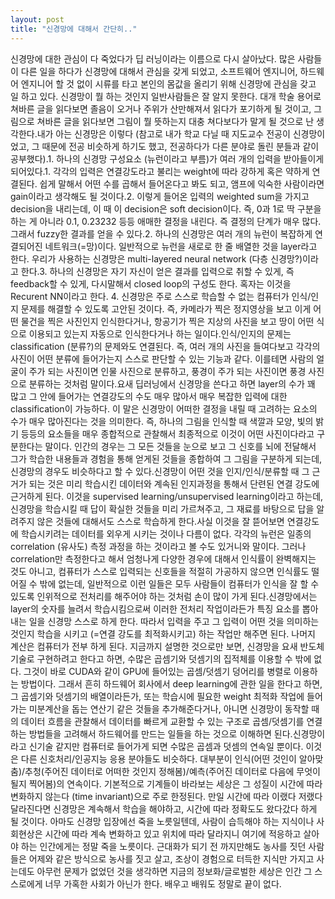 ```yaml
---
layout: post
title: "신경망에 대해서 간단히.."
---
```


신경망에 대한 관심이 다 죽었다가 딥 러닝이라는 이름으로 다시 살아났다. 많은 사람들이 다른 일을 하다가 신경망에 대해서 관심을 갖게 되었고, 소프트웨어 엔지니어, 하드웨어 엔지니어 할 것 없이 시류를 타고 본인의 몸값을 올리기 위해 신경망에 관심을 갖고 일 하고 있다. 신경망이 뭘 하는 것인지 일반사람들은 잘 알지 못한다. 대개 학술 용어로 쳐바른 글을 읽다보면 졸음이 오거나 주위가 산만해져서 읽다가 포기하게 될 것이고, 그림으로 쳐바른 글을 읽다보면 그림이 뭘 뜻하는지 대충 쳐다보다가 말게 될 것으로 난 생각한다.내가 아는 신경망은 이렇다 (참고로 내가 학교 다닐 때 지도교수 전공이 신경망이었고, 그 때문에 전공 비슷하게 하기도 했고, 전공하다가 다른 분야로 돌린 분들과 같이 공부했다).1. 하나의 신경망 구성요소 (뉴런이라고 부름)가 여러 개의 입력을 받아들이게 되어있다.1. 각각의 입력은 연결강도라고 불리는 weight에 따라 강하게 혹은 약하게 연결된다. 쉽게 말해서 어떤 수를 곱해서 들어온다고 봐도 되고, 앰프에 익숙한 사람이라면 gain이라고 생각해도 될 것이다.2. 이렇게 들어온 입력의 weighted sum을 가지고 decision을 내리는데, 이 때 이 decision은 soft decision이다. 즉, 0과 1로 딱 구분을 하는 게 아니라 0.1, 0.23232 등등 애매한 결정을 내린다. 즉 결정의 단계가 매우 많다. 그래서 fuzzy한 결과를 얻을 수 있다.2. 하나의 신경망은 여러 개의 뉴런이 복잡하게 연결되어진 네트워크(=망)이다. 일반적으로 뉴런을 새로로 한 줄 배열한 것을 layer라고 한다. 우리가 사용하는 신경망은 multi-layered neural network (다층 신경망?)이라고 한다.3. 하나의 신경망은 자기 자신이 얻은 결과를 입력으로 취할 수 있게, 즉 feedback할 수 있게, 다시말해서 closed loop의 구성도 한다. 혹자는 이것을 Recurent NN이라고 한다. 4. 신경망은 주로 스스로 학습할 수 없는 컴퓨터가 인식/인지 문제를 해결할 수 있도록 고안된 것이다. 즉, 카메라가 찍은 정지영상을 보고 이게 어떤 물건을 찍은 사진인지 인식한다거나, 항공기가 찍은 지상의 사진을 보고 땅이 어떤 식으로 이용되고 있는지 자동으로 인식한다거나 하는 일이다.인식/인지의 문제는 classification (분류?)의 문제와도 연결된다. 즉, 여러 개의 사진을 들여다보고 각각의 사진이 어떤 분류에 들어가는지 스스로 판단할 수 있는 기능과 같다. 이를테면 사람의 얼굴이 주가 되는 사진이면 인물 사진으로 분류하고, 풍경이 주가 되는 사진이면 풍경 사진으로 분류하는 것처럼 말이다.요새 딥러닝에서 신경망을 쓴다고 하면 layer의 수가 꽤 많고 그 안에 들어가는 연결강도의 수도 매우 많아서 매우 복잡한 입력에 대한 classification이 가능하다. 이 말은 신경망이 어떠한 결정을 내릴 때 고려하는 요소의 수가 매우 많아진다는 것을 의미한다. 즉, 하나의 그림을 인식할 때 색깔과 모양, 빛의 밝기 등등의 요소들을 매우 종합적으로 관찰해서 최종적으로 이것이 어떤 사진이다라고 구분한다는 말이다. 인간의 경우는 그 모든 것들을 눈으로 보고 그 신호를 뇌에 전달해서 그가 학습한 내용들과 경험을 통해 얻게된 것들을 종합하여 그 그림을 구분하게 되는데, 신경망의 경우도 비슷하다고 할 수 있다.신경망이 어떤 것을 인지/인식/분류할 때 그 근거가 되는 것은 미리 학습시킨 데이터와 계속된 인지과정을 통해서 단련된 연결 강도에 근거하게 된다. 이것을 supervised learning/unsupervised learning이라고 하는데, 신경망을 학습시킬 때 답이 확실한 것들을 미리 가르쳐주고, 그 재료를 바탕으로 답을 알려주지 않은 것들에 대해서도 스스로 학습하게 한다.사실 이것을 잘 뜯어보면 연결강도에 학습시키려는 데이터를 외우게 시키는 것이나 다름이 없다. 각각의 뉴런은 일종의 correlation (유사도) 측정 과정을 하는 것이라고 볼 수도 있거니와 말이다. 그러나 correlation만 측정한다고 해서 엄청나게 다양한 경우에 대해서 인식률이 완벽해지는 것도 아니고, 컴퓨터가 스스로 입력되는 신호들을 적절히 가공하지 않으면 인식률도 떨어질 수 밖에 없는데, 일반적으로 이런 일들은 모두 사람들이 컴퓨터가 인식을 잘 할 수 있도록 인위적으로 전처리를 해주어야 하는 것처럼 손이 많이 가게 된다.신경망에서는 layer의 숫자를 늘려서 학습시킴으로써 이러한 전처리 작업이라든가 특징 요소를 뽑아내는 일을 신경망 스스로 하게 한다. 따라서 입력을 주고 그 입력이 어떤 것을 의미하는 것인지 학습을 시키고 (=연결 강도를 최적화시키고) 하는 작업만 해주면 된다. 나머지 계산은 컴퓨터가 전부 하게 된다. 지금까지 설명한 것으로만 보면, 신경망을 요새 반도체 기술로 구현하려고 한다고 하면, 수많은 곱셈기와 덧셈기의 집적체를 이용할 수 밖에 없다. 그것이 바로 CUDA와 같이 GPU에 들어있는 곱셈/덧셈기 덩어리를 병렬로 이용하는 방법이다. 그래서 흔히 하드웨어 회사에서 deep learning에 관한 일을 한다고 하면, 그 곱셈기와 덧셈기의 배열이라든가, 또는 학습시에 필요한 weight 최적화 작업에 들어가는 미분계산을 돕는 연산기 같은 것들을 추가해준다거나, 아니면 신경망이 동작할 때의 데이터 흐름을 관찰해서 데이터를 빠르게 교환할 수 있는 구조로 곱셈/덧셈기를 연결하는 방법들을 고려해서 하드웨어를 만드는 일들을 하는 것으로 이해하면 된다.신경망이라고 신기술 같지만 컴퓨터로 들어가게 되면 수많은 곱셈과 덧셈의 연속일 뿐이다. 이것은 다른 신호처리/인공지능 응용 분야들도 비슷하다. 대부분이 인식(어떤 것인이 알아맞춤)/추청(주어진 데이터로 어떠한 것인지 정해봄)/예측(주어진 데이터로 다음에 무엇이 될지 찍어봄)의 연속이다. 기본적으로 기계들이 바라보는 세상은 그 성질이 시간에 따라 변화하지 않는다 (time invariant)으로 주로 한정된다. 만일 시간에 따라 이랬다 저랬다 달라진다면 신경망은 계속해서 학습을 해야하고, 시간에 따라 정확도도 왔다갔다 하게 될 것이다. 아마도 신경망 입장에선 죽을 노릇일텐데, 사람이 습득해야 하는 지식이나 사회현상은 시간에 따라 계속 변화하고 있고 위치에 따라 달라지니 여기에 적응하고 살아야 하는 인간에게는 정말 죽을 노릇이다. 근대화가 되기 전 까지만해도 농사를 짓던 사람들은 어제와 같은 방식으로 농사를 짓고 살고, 조상이 경험으로 터득한 지식만 가지고 사는데도 아무런 문제가 없었던 것을 생각하면 지금의 정보화/글로벌한 세상은 인간 그 스스로에게 너무 가혹한 사회가 아닌가 한다. 배우고 배워도 정말로 끝이 없다.

